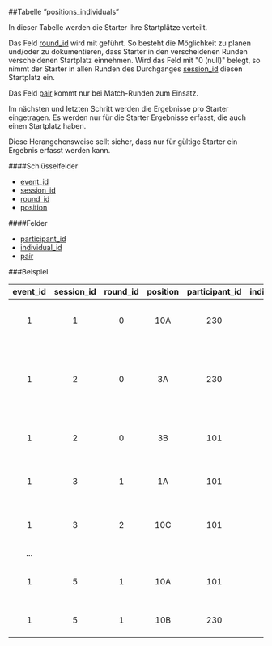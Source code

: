 ##Tabelle ”positions_individuals”

In dieser Tabelle werden die Starter Ihre Startplätze verteilt. 

Das Feld [round_id] wird mit geführt. So besteht die Möglichkeit zu planen und/oder zu dokumentieren, dass Starter in den verscheidenen Runden verscheidenen Startplatz einnehmen. Wird das Feld mit "0 (null)" belegt, so nimmt der Starter in allen Runden des Durchganges [session_id] diesen Startplatz ein.

Das Feld [pair] kommt nur bei Match-Runden zum Einsatz.

Im nächsten und letzten Schritt werden die Ergebnisse pro Starter eingetragen. Es werden nur für die Starter Ergebnisse erfasst, die auch einen Startplatz haben.

Diese Herangehensweise sellt sicher, dass nur für gültige Starter ein Ergebnis erfasst werden kann. 

####Schlüsselfelder
* [event_id]
* [session_id]
* [round_id]
* [position]

####Felder
* [participant_id]
* [individual_id]
* [pair]

###Beispiel

event_id|session_id|round_id|position|participant_id|individual_id|pair|Beschreibung
:------:|:--------:|:------:|:------:|:------------:|:-----------:|:--:|:-----------
1|1|0|10A|230|1|0|Starter 230.1 hat in beiden Runde im ersten Durchgang Startplatz 10A
1|2|0|3A|230|2|0|Der gleiche Starter tritt im zweiten Durchgang mit einem anderen Bogen an erhält die Startnummer 123.2 und hat Startplatz 3A
1|2|0|3B|101|1|0|Neben ihm steht Starter 101.1 der nur in einer Kategorie startet
1|3|1|1A|101|1|0|Starter 101.1 steht in der ersten Runde im dritten Druchgang auf Platz 1A
1|3|2|10C|101|1|0|in der zweiten Runde wechselelt er nach 10C *(warum auch immer)*
...|
1|5|1|10A|101|1|1|Starter "101.1" steht in der Ausschreidungsrunde auf Platz 10A und
1|5|1|10B|230|2|1|schießt gegen "230.2" der Auf Platz 10B steht.


[results_individuals]: kapitel_05_01.md
[pair]: kapitel_07_p.md#pair
[participant_id]: kapitel_07_p.md#participant_id
[individual_id]: kapitel_07_i.md#individual_id
[event_id]: kapitel_07_e.md#event_id
[session_id]: kapitel_07_s.md#session_id
[round_id]: kapitel_07_r.md#round_id
[position]: kapitel_07_p.md#position
